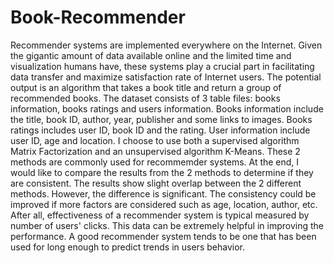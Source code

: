 # Book-Recommender

Recommender systems are implemented everywhere on the Internet. Given the gigantic amount of data available online and the limited time and visualization humans have, these systems play a crucial part in facilitating data transfer and maximize satisfaction rate of Internet users. The potential output is an algorithm that takes a book title and return a group of recommended books.
The dataset consists of 3 table files: books information, books ratings and users information. Books information include the title, book ID, author, year, publisher and some links to images. Books ratings includes user ID, book ID and the rating. User information include user ID, age and location.
I choose to use both a supervised algorithm Matrix Factorization and an unsupervised algorithm K-Means. These 2 methods are commonly used for recommemder systems. At the end, I would like to compare the results from the 2 methods to determine if they are consistent.
The results show slight overlap between the 2 different methods. However, the difference is significant. The consistency could be improved if more factors are considered such as age, location, author, etc.
After all, effectiveness of a recommender system is typical measured by number of users' clicks. This data can be extremely helpful in improving the performance. A good recommender system tends to be one that has been used for long enough to predict trends in users behavior.
